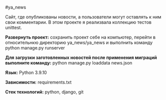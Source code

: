 #ya_news

Сайт, где опубликованы новости, а пользователи могут оставлять к ним свои комментарии. В этом проекте я реализвала коллекцию тестов unittest.

**Развернуть проект:** сохранить проект себе на компьютер, перейти в относительнкю директорию ya_news/ya_news и выполнить команду python manage.py runserver

**Для загрузки заготовленных новостей после применения миграций выполните команду:** python manage.py loaddata news.json

**Язык:** Python 3.9.10

**Зависимости:** requirements.txt

**Cтек технологий:** python, django, git
